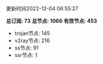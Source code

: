 更新时间2022-12-04 06:55:27

**总订阅: 73**
**总节点: 1066**
**有效节点: 453**
- trojan节点: 145
- v2ray节点: 216
- ss节点: 91
- ssr节点: 1
